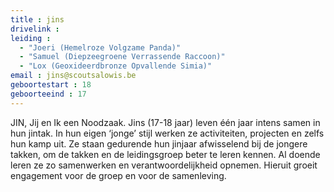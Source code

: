 ```yaml
---
title : jins
drivelink : 
leiding : 
  - "Joeri (Hemelroze Volgzame Panda)"
  - "Samuel (Diepzeegroene Verrassende Raccoon)"
  - "Lox (Geoxideerdbronze Opvallende Simia)"
email : jins@scoutsalowis.be
geboortestart : 18
geboorteeind : 17
---
```


JIN, Jij en Ik een Noodzaak.
Jins (17-18 jaar) leven één jaar intens samen in hun jintak.
In hun eigen ‘jonge’ stijl werken ze activiteiten, projecten en zelfs hun kamp uit.
Ze staan gedurende hun jinjaar afwisselend bij de jongere takken, om de takken en de leidingsgroep beter te leren kennen.
Al doende leren ze zo samenwerken en verantwoordelijkheid opnemen.
Hieruit groeit engagement voor de groep en voor de samenleving.

